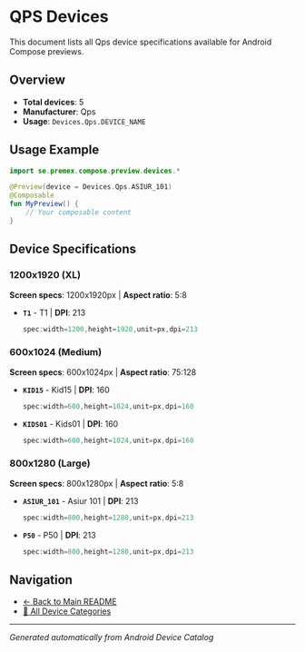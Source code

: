# QPS Devices

This document lists all Qps device specifications available for Android Compose previews.

## Overview

- **Total devices**: 5
- **Manufacturer**: Qps
- **Usage**: `Devices.Qps.DEVICE_NAME`

## Usage Example

```kotlin
import se.premex.compose.preview.devices.*

@Preview(device = Devices.Qps.ASIUR_101)
@Composable
fun MyPreview() {
    // Your composable content
}
```

## Device Specifications

### 1200x1920 (XL)

**Screen specs**: 1200x1920px | **Aspect ratio**: 5:8

- **`T1`** - T1 | **DPI**: 213
  ```kotlin
  spec:width=1200,height=1920,unit=px,dpi=213
  ```

### 600x1024 (Medium)

**Screen specs**: 600x1024px | **Aspect ratio**: 75:128

- **`KID15`** - Kid15 | **DPI**: 160
  ```kotlin
  spec:width=600,height=1024,unit=px,dpi=160
  ```

- **`KIDS01`** - Kids01 | **DPI**: 160
  ```kotlin
  spec:width=600,height=1024,unit=px,dpi=160
  ```

### 800x1280 (Large)

**Screen specs**: 800x1280px | **Aspect ratio**: 5:8

- **`ASIUR_101`** - Asiur 101 | **DPI**: 213
  ```kotlin
  spec:width=800,height=1280,unit=px,dpi=213
  ```

- **`P50`** - P50 | **DPI**: 213
  ```kotlin
  spec:width=800,height=1280,unit=px,dpi=213
  ```

## Navigation

- [← Back to Main README](../../README.md)
- [📱 All Device Categories](../README.md)

---
*Generated automatically from Android Device Catalog*
